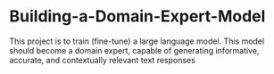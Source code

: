 # Building-a-Domain-Expert-Model
This project is to train (fine-tune) a large language model. This model should become a domain expert, capable of generating informative, accurate, and contextually relevant text responses
